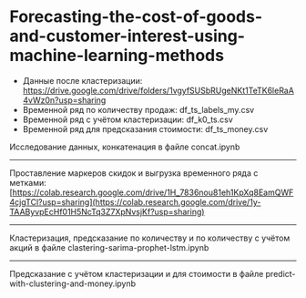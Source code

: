 # Forecasting-the-cost-of-goods-and-customer-interest-using-machine-learning-methods

- Данные после кластеризации: https://drive.google.com/drive/folders/1vgyfSUSbRUgeNKt1TeTK6leRaA4vWz0n?usp=sharing
- Временной ряд по количеству продаж: df_ts_labels_my.csv
- Временной ряд с учётом кластеризации: df_k0_ts.csv
- Временной ряд для предсказания стоимости: df_ts_money.csv


Исследование данных, конкатенация в файле concat.ipynb

---

Проставление маркеров скидок и выгрузка временного ряда с метками: [https://colab.research.google.com/drive/1H_7836nou81eh1KpXq8EamQWF4cjgTCl?usp=sharing](https://colab.research.google.com/drive/1y-TAAByvpEcHf01H5NcTq3Z7XpNvsjKf?usp=sharing)

---

Кластеризация, предсказание по количеству и по количеству с учётом акций в файле clastering-sarima-prophet-lstm.ipynb

---

Предсказание с учётом кластеризации и для стоимости в файле predict-with-clustering-and-money.ipynb
